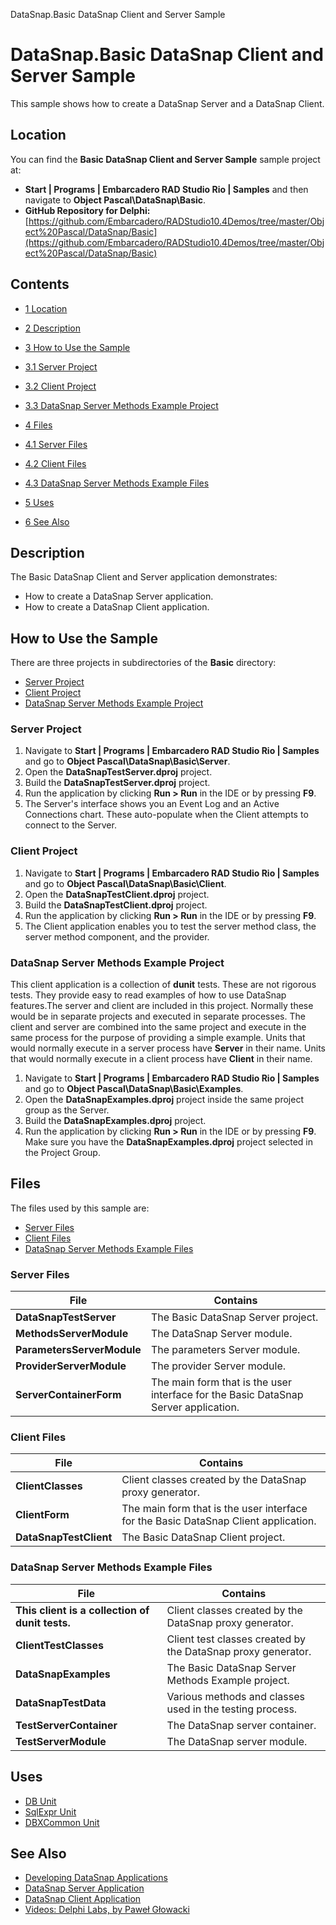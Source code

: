 DataSnap.Basic DataSnap Client and Server Sample[]()
# DataSnap.Basic DataSnap Client and Server Sample 


This sample shows how to create a DataSnap Server and a DataSnap Client.
## Location 

You can find the **Basic DataSnap Client and Server Sample** sample project at:
* **Start | Programs | Embarcadero RAD Studio Rio | Samples** and then navigate to **Object Pascal\DataSnap\Basic**.
* **GitHub Repository for Delphi:**[https://github.com/Embarcadero/RADStudio10.4Demos/tree/master/Object%20Pascal/DataSnap/Basic](https://github.com/Embarcadero/RADStudio10.4Demos/tree/master/Object%20Pascal/DataSnap/Basic)

## Contents



* [1 Location](#Location)
* [2 Description](#Description)
* [3 How to Use the Sample](#How_to_Use_the_Sample)

* [3.1 Server Project](#Server_Project)
* [3.2 Client Project](#Client_Project)
* [3.3 DataSnap Server Methods Example Project](#DataSnap_Server_Methods_Example_Project)

* [4 Files](#Files)

* [4.1 Server Files](#Server_Files)
* [4.2 Client Files](#Client_Files)
* [4.3 DataSnap Server Methods Example Files](#DataSnap_Server_Methods_Example_Files)

* [5 Uses](#Uses)
* [6 See Also](#See_Also)


## Description 

The Basic DataSnap Client and Server application demonstrates: 
*  How to create a DataSnap Server application.
*  How to create a DataSnap Client application.

## How to Use the Sample 

There are three projects in subdirectories of the **Basic** directory:
* [Server Project](#Server_Project)
* [Client Project](#Client_Project)
* [DataSnap Server Methods Example Project](#DataSnap_Server_Methods_Example_Project)

### Server Project 


1.  Navigate to **Start | Programs | Embarcadero RAD Studio Rio | Samples** and go to **Object Pascal\DataSnap\Basic\Server**.
2.  Open the **DataSnapTestServer.dproj** project.
3.  Build the **DataSnapTestServer.dproj** project.
4.  Run the application by clicking **Run > Run** in the IDE or by pressing **F9**.
5.  The Server's interface shows you an Event Log and an Active Connections chart. These auto-populate when the Client attempts to connect to the Server.

### Client Project 


1.  Navigate to **Start | Programs | Embarcadero RAD Studio Rio | Samples** and go to **Object Pascal\DataSnap\Basic\Client**.
2.  Open the **DataSnapTestClient.dproj** project.
3.  Build the **DataSnapTestClient.dproj** project.
4.  Run the application by clicking **Run > Run** in the IDE or by pressing **F9**.
5.  The Client application enables you to test the server method class, the server method component, and the provider.

### DataSnap Server Methods Example Project 

This client application is a collection of **dunit** tests. These are not rigorous tests. They provide easy to read examples of how to use DataSnap features.The server and client are included in this project. Normally these would be in separate projects and executed in separate processes. The client and server are combined into the same project and execute in the same process for the purpose of providing a simple example. Units that would normally execute in a server process have **Server** in their name. Units that would normally execute in a client process have **Client** in their name.

1.  Navigate to **Start | Programs | Embarcadero RAD Studio Rio | Samples** and go to **Object Pascal\DataSnap\Basic\Examples**.
2.  Open the **DataSnapExamples.dproj** project inside the same project group as the Server.
3.  Build the **DataSnapExamples.dproj** project.
4.  Run the application by clicking **Run > Run** in the IDE or by pressing **F9**. Make sure you have the **DataSnapExamples.dproj** project selected in the Project Group.

## Files 

The files used by this sample are:
* [Server Files](#Server_Files)
* [Client Files](#Client_Files)
* [DataSnap Server Methods Example Files](#DataSnap_Server_Methods_Example_Files)

### Server Files 



|**File**                  |**Contains**                                                                       |
|--------------------------|-----------------------------------------------------------------------------------|
|**DataSnapTestServer**    |The Basic DataSnap Server project.                                                 |
|**MethodsServerModule**   |The DataSnap Server module.                                                        |
|**ParametersServerModule**|The parameters Server module.                                                      |
|**ProviderServerModule**  |The provider Server module.                                                        |
|**ServerContainerForm**   |The main form that is the user interface for the Basic DataSnap Server application.|


### Client Files 



|**File**              |**Contains**                                                                       |
|----------------------|-----------------------------------------------------------------------------------|
|**ClientClasses**     |Client classes created by the DataSnap proxy generator.                            |
|**ClientForm**        |The main form that is the user interface for the Basic DataSnap Client application.|
|**DataSnapTestClient**|The Basic DataSnap Client project.                                                 |


### DataSnap Server Methods Example Files 



|**File**                                       |**Contains**                                                |
|-----------------------------------------------|------------------------------------------------------------|
|**This client is a collection of dunit tests.**|Client classes created by the DataSnap proxy generator.     |
|**ClientTestClasses**                          |Client test classes created by the DataSnap proxy generator.|
|**DataSnapExamples**                           |The Basic DataSnap Server Methods Example project.          |
|**DataSnapTestData**                           |Various methods and classes used in the testing process.    |
|**TestServerContainer**                        |The DataSnap server container.                              |
|**TestServerModule**                           |The DataSnap server module.                                 |


## Uses 


* [DB Unit](http://docwiki.embarcadero.com/Libraries/en/Data.DB)
* [SqlExpr Unit](http://docwiki.embarcadero.com/Libraries/en/Data.SqlExpr)
* [DBXCommon Unit](http://docwiki.embarcadero.com/Libraries/en/Data.DBXCommon)

## See Also 


* [Developing DataSnap Applications](http://docwiki.embarcadero.com/RADStudio/en/Developing_DataSnap_Applications)
* [DataSnap Server Application](http://docwiki.embarcadero.com/RADStudio/en/DataSnap_Server_Application)
* [DataSnap Client Application](http://docwiki.embarcadero.com/RADStudio/en/DataSnap_Client_Application)
* [Videos: Delphi Labs, by Paweł Głowacki](http://www.embarcadero.com/rad-in-action/delphi-labs)





